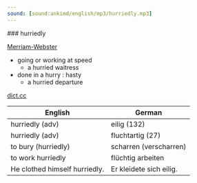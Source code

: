 ```yaml
---
sound: [sound:ankimd/english/mp3/hurriedly.mp3]
---
```


\### hurriedly

[Merriam-Webster](https://www.merriam-webster.com/dictionary/hurriedly)

- going or working at speed
    - a hurried waitress
- done in a hurry : hasty
    - a hurried departure

[dict.cc](https://www.dict.cc/hurriedly)

| English        | German       |
| -------------- | ------------ |
| hurriedly (adv) | eilig (132) |
| hurriedly (adv) | fluchtartig (27) |
| to bury (hurriedly) | scharren (verscharren) |
| to work hurriedly | flüchtig arbeiten |
| He clothed himself hurriedly. | Er kleidete sich eilig. |
